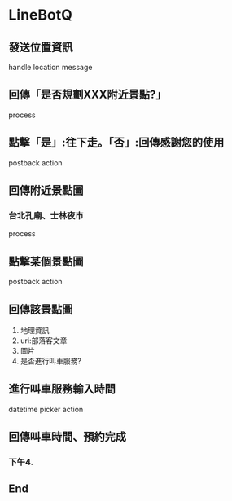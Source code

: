 # LineBotQ
## 發送位置資訊
handle location message

## 回傳「是否規劃XXX附近景點?」
process

## 點擊「是」:往下走。「否」:回傳感謝您的使用
postback action

## 回傳附近景點圖
### 台北孔廟、士林夜市
process

## 點擊某個景點圖
postback action

## 回傳該景點圖
1. 地理資訊
2. uri:部落客文章
3. 圖片
4. 是否進行叫車服務?

## 進行叫車服務輸入時間
datetime picker action

## 回傳叫車時間、預約完成
### 下午4.

## End
